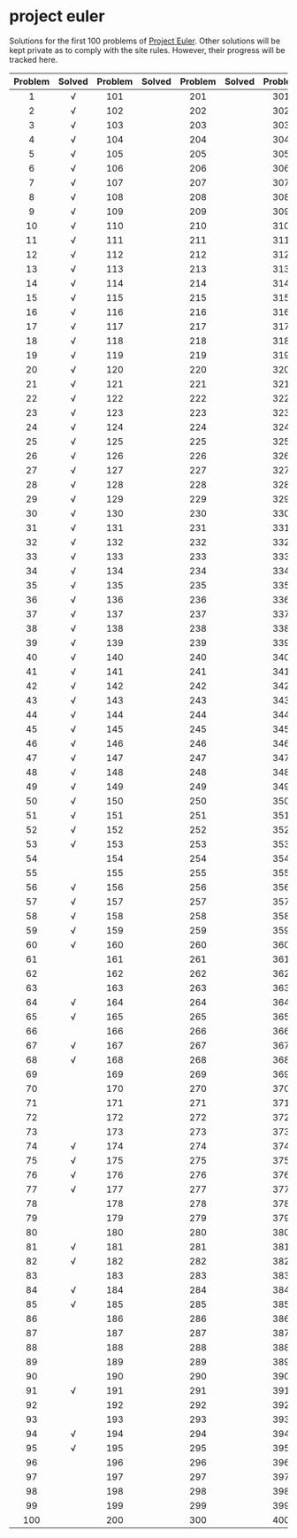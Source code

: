 # project euler

Solutions for the first 100 problems of [Project Euler](https://projecteuler.net/). Other solutions will be kept private as to comply with the site rules. However, their progress will be tracked here.

| Problem |  Solved | Problem |  Solved | Problem |  Solved | Problem |  Solved | Problem |  Solved | Problem |  Solved | Problem |  Solved | Problem |  Solved | Problem |  Solved |
| :-----: | :-----: | :-----: | :-----: | :-----: | :-----: | :-----: | :-----: | :-----: | :-----: | :-----: | :-----: | :-----: | :-----: | :-----: | :-----: | :-----: | :-----: |
|    1    |    √    |   101   |         |   201   |         |   301   |         |   401   |         |   501   |         |   601   |         |   701   |         |   801   |         |
|    2    |    √    |   102   |         |   202   |         |   302   |         |   402   |         |   502   |         |   602   |         |   702   |         |   802   |         |
|    3    |    √    |   103   |         |   203   |         |   303   |         |   403   |         |   503   |         |   603   |         |   703   |         |   803   |         |
|    4    |    √    |   104   |         |   204   |         |   304   |         |   404   |         |   504   |         |   604   |         |   704   |         |   804   |         |
|    5    |    √    |   105   |         |   205   |         |   305   |         |   405   |         |   505   |         |   605   |         |   705   |         |   805   |         |
|    6    |    √    |   106   |         |   206   |         |   306   |         |   406   |         |   506   |         |   606   |         |   706   |         |   806   |         |
|    7    |    √    |   107   |         |   207   |         |   307   |         |   407   |         |   507   |         |   607   |         |   707   |         |   807   |         |
|    8    |    √    |   108   |         |   208   |         |   308   |         |   408   |         |   508   |         |   608   |         |   708   |         |   808   |         |
|    9    |    √    |   109   |         |   209   |         |   309   |         |   409   |         |   509   |         |   609   |         |   709   |         |   809   |         |
|   10    |    √    |   110   |         |   210   |         |   310   |         |   410   |         |   510   |         |   610   |         |   710   |         |   810   |         |
|   11    |    √    |   111   |         |   211   |         |   311   |         |   411   |         |   511   |         |   611   |         |   711   |         |   811   |         |
|   12    |    √    |   112   |         |   212   |         |   312   |         |   412   |         |   512   |         |   612   |         |   712   |         |   812   |         |
|   13    |    √    |   113   |         |   213   |         |   313   |         |   413   |         |   513   |         |   613   |         |   713   |         |   813   |         |
|   14    |    √    |   114   |         |   214   |         |   314   |         |   414   |         |   514   |         |   614   |         |   714   |         |   814   |         |
|   15    |    √    |   115   |         |   215   |         |   315   |         |   415   |         |   515   |         |   615   |         |   715   |         |   815   |         |
|   16    |    √    |   116   |         |   216   |         |   316   |         |   416   |         |   516   |         |   616   |         |   716   |         |   816   |         |
|   17    |    √    |   117   |         |   217   |         |   317   |         |   417   |         |   517   |         |   617   |         |   717   |         |   817   |         |
|   18    |    √    |   118   |         |   218   |         |   318   |         |   418   |         |   518   |         |   618   |         |   718   |         |   818   |         |
|   19    |    √    |   119   |         |   219   |         |   319   |         |   419   |         |   519   |         |   619   |         |   719   |         |   819   |         |
|   20    |    √    |   120   |         |   220   |         |   320   |         |   420   |         |   520   |         |   620   |         |   720   |         |   820   |         |
|   21    |    √    |   121   |         |   221   |         |   321   |         |   421   |         |   521   |         |   621   |         |   721   |         |   821   |         |
|   22    |    √    |   122   |         |   222   |         |   322   |         |   422   |         |   522   |         |   622   |         |   722   |         |   822   |         |
|   23    |    √    |   123   |         |   223   |         |   323   |         |   423   |         |   523   |         |   623   |         |   723   |         |   823   |         |
|   24    |    √    |   124   |         |   224   |         |   324   |         |   424   |         |   524   |         |   624   |         |   724   |         |   824   |         |
|   25    |    √    |   125   |         |   225   |         |   325   |         |   425   |         |   525   |         |   625   |         |   725   |         |   825   |         |
|   26    |    √    |   126   |         |   226   |         |   326   |         |   426   |         |   526   |         |   626   |         |   726   |         |   826   |         |
|   27    |    √    |   127   |         |   227   |         |   327   |         |   427   |         |   527   |         |   627   |         |   727   |         |   827   |         |
|   28    |    √    |   128   |         |   228   |         |   328   |         |   428   |         |   528   |         |   628   |         |   728   |         |   828   |         |
|   29    |    √    |   129   |         |   229   |         |   329   |         |   429   |         |   529   |         |   629   |         |   729   |         |   829   |         |
|   30    |    √    |   130   |         |   230   |         |   330   |         |   430   |         |   530   |         |   630   |         |   730   |         |   830   |         |
|   31    |    √    |   131   |         |   231   |         |   331   |         |   431   |         |   531   |         |   631   |         |   731   |         |   831   |         |
|   32    |    √    |   132   |         |   232   |         |   332   |         |   432   |         |   532   |         |   632   |         |   732   |         |   832   |         |
|   33    |    √    |   133   |         |   233   |         |   333   |         |   433   |         |   533   |         |   633   |         |   733   |         |   833   |         |
|   34    |    √    |   134   |         |   234   |         |   334   |         |   434   |         |   534   |         |   634   |         |   734   |         |   834   |         |
|   35    |    √    |   135   |         |   235   |         |   335   |         |   435   |         |   535   |         |   635   |         |   735   |         |   835   |         |
|   36    |    √    |   136   |         |   236   |         |   336   |         |   436   |         |   536   |         |   636   |         |   736   |         |   836   |         |
|   37    |    √    |   137   |         |   237   |         |   337   |         |   437   |         |   537   |         |   637   |         |   737   |         |   837   |         |
|   38    |    √    |   138   |         |   238   |         |   338   |         |   438   |         |   538   |         |   638   |         |   738   |         |   838   |         |
|   39    |    √    |   139   |         |   239   |         |   339   |         |   439   |         |   539   |         |   639   |         |   739   |         |   839   |         |
|   40    |    √    |   140   |         |   240   |         |   340   |         |   440   |         |   540   |         |   640   |         |   740   |         |   840   |         |
|   41    |    √    |   141   |         |   241   |         |   341   |         |   441   |         |   541   |         |   641   |         |   741   |         |   841   |         |
|   42    |    √    |   142   |         |   242   |         |   342   |         |   442   |         |   542   |         |   642   |         |   742   |         |   842   |         |
|   43    |    √    |   143   |         |   243   |         |   343   |         |   443   |         |   543   |         |   643   |         |   743   |         |   843   |         |
|   44    |    √    |   144   |         |   244   |         |   344   |         |   444   |         |   544   |         |   644   |         |   744   |         |   844   |         |
|   45    |    √    |   145   |         |   245   |         |   345   |         |   445   |         |   545   |         |   645   |         |   745   |         |   845   |         |
|   46    |    √    |   146   |         |   246   |         |   346   |         |   446   |         |   546   |         |   646   |         |   746   |         |   846   |         |
|   47    |    √    |   147   |         |   247   |         |   347   |         |   447   |         |   547   |         |   647   |         |   747   |         |   847   |         |
|   48    |    √    |   148   |         |   248   |         |   348   |         |   448   |         |   548   |         |   648   |         |   748   |         |   848   |         |
|   49    |    √    |   149   |         |   249   |         |   349   |         |   449   |         |   549   |         |   649   |         |   749   |         |   849   |         |
|   50    |    √    |   150   |         |   250   |         |   350   |         |   450   |         |   550   |         |   650   |         |   750   |         |   850   |         |
|   51    |    √    |   151   |         |   251   |         |   351   |         |   451   |         |   551   |         |   651   |         |   751   |         |   851   |         |
|   52    |    √    |   152   |         |   252   |         |   352   |         |   452   |         |   552   |         |   652   |         |   752   |         |   852   |         |
|   53    |    √    |   153   |         |   253   |         |   353   |         |   453   |         |   553   |         |   653   |         |   753   |         |   853   |         |
|   54    |         |   154   |         |   254   |         |   354   |         |   454   |         |   554   |         |   654   |         |   754   |         |   854   |         |
|   55    |         |   155   |         |   255   |         |   355   |         |   455   |         |   555   |         |   655   |         |   755   |         |   855   |         |
|   56    |    √    |   156   |         |   256   |         |   356   |         |   456   |         |   556   |         |   656   |         |   756   |         |   856   |         |
|   57    |    √    |   157   |         |   257   |         |   357   |         |   457   |         |   557   |         |   657   |         |   757   |         |   857   |         |
|   58    |    √    |   158   |         |   258   |         |   358   |         |   458   |         |   558   |         |   658   |         |   758   |         |   858   |         |
|   59    |    √    |   159   |         |   259   |         |   359   |         |   459   |         |   559   |         |   659   |         |   759   |         |   859   |         |
|   60    |    √    |   160   |         |   260   |         |   360   |         |   460   |         |   560   |         |   660   |         |   760   |         |   860   |         |
|   61    |         |   161   |         |   261   |         |   361   |         |   461   |         |   561   |         |   661   |         |   761   |         |   861   |         |
|   62    |         |   162   |         |   262   |         |   362   |         |   462   |         |   562   |         |   662   |         |   762   |         |   862   |         |
|   63    |         |   163   |         |   263   |         |   363   |         |   463   |         |   563   |         |   663   |         |   763   |         |   863   |         |
|   64    |    √    |   164   |         |   264   |         |   364   |         |   464   |         |   564   |         |   664   |         |   764   |         |   864   |         |
|   65    |    √    |   165   |         |   265   |         |   365   |         |   465   |         |   565   |         |   665   |         |   765   |         |   865   |         |
|   66    |         |   166   |         |   266   |         |   366   |         |   466   |         |   566   |         |   666   |         |   766   |         |   866   |         |
|   67    |    √    |   167   |         |   267   |         |   367   |         |   467   |         |   567   |         |   667   |         |   767   |         |   867   |         |
|   68    |    √    |   168   |         |   268   |         |   368   |         |   468   |         |   568   |         |   668   |         |   768   |         |   868   |         |
|   69    |         |   169   |         |   269   |         |   369   |         |   469   |         |   569   |         |   669   |         |   769   |         |   869   |         |
|   70    |         |   170   |         |   270   |         |   370   |         |   470   |         |   570   |         |   670   |         |   770   |         |   870   |         |
|   71    |         |   171   |         |   271   |         |   371   |         |   471   |         |   571   |         |   671   |         |   771   |         |   871   |         |
|   72    |         |   172   |         |   272   |         |   372   |         |   472   |         |   572   |         |   672   |         |   772   |         |   872   |         |
|   73    |         |   173   |         |   273   |         |   373   |         |   473   |         |   573   |         |   673   |         |   773   |         |   873   |         |
|   74    |    √    |   174   |         |   274   |         |   374   |         |   474   |         |   574   |         |   674   |         |   774   |         |   874   |         |
|   75    |    √    |   175   |         |   275   |         |   375   |         |   475   |         |   575   |         |   675   |         |   775   |         |   875   |         |
|   76    |    √    |   176   |         |   276   |         |   376   |         |   476   |         |   576   |         |   676   |         |   776   |         |   876   |         |
|   77    |    √    |   177   |         |   277   |         |   377   |         |   477   |         |   577   |         |   677   |         |   777   |         |   877   |         |
|   78    |         |   178   |         |   278   |         |   378   |         |   478   |         |   578   |         |   678   |         |   778   |         |   878   |         |
|   79    |         |   179   |         |   279   |         |   379   |         |   479   |         |   579   |         |   679   |         |   779   |         |   879   |         |
|   80    |         |   180   |         |   280   |         |   380   |         |   480   |         |   580   |         |   680   |         |   780   |         |   880   |         |
|   81    |    √    |   181   |         |   281   |         |   381   |         |   481   |         |   581   |         |   681   |         |   781   |         |   881   |         |
|   82    |    √    |   182   |         |   282   |         |   382   |         |   482   |         |   582   |         |   682   |         |   782   |         |   882   |         |
|   83    |         |   183   |         |   283   |         |   383   |         |   483   |         |   583   |         |   683   |         |   783   |         |   883   |         |
|   84    |    √    |   184   |         |   284   |         |   384   |         |   484   |         |   584   |         |   684   |         |   784   |         |   884   |         |
|   85    |    √    |   185   |         |   285   |         |   385   |         |   485   |         |   585   |         |   685   |         |   785   |         |   885   |         |
|   86    |         |   186   |         |   286   |         |   386   |         |   486   |         |   586   |         |   686   |         |   786   |         |   886   |         |
|   87    |         |   187   |         |   287   |         |   387   |         |   487   |         |   587   |         |   687   |         |   787   |         |   887   |         |
|   88    |         |   188   |         |   288   |         |   388   |         |   488   |         |   588   |         |   688   |         |   788   |         |   888   |         |
|   89    |         |   189   |         |   289   |         |   389   |         |   489   |         |   589   |         |   689   |         |   789   |         |   889   |         |
|   90    |         |   190   |         |   290   |         |   390   |         |   490   |         |   590   |         |   690   |         |   790   |         |   890   |         |
|   91    |    √    |   191   |         |   291   |         |   391   |         |   491   |         |   591   |         |   691   |         |   791   |         |   891   |         |
|   92    |         |   192   |         |   292   |         |   392   |         |   492   |         |   592   |         |   692   |         |   792   |         |   892   |         |
|   93    |         |   193   |         |   293   |         |   393   |         |   493   |         |   593   |         |   693   |         |   793   |         |   893   |         |
|   94    |    √    |   194   |         |   294   |         |   394   |         |   494   |         |   594   |         |   694   |         |   794   |         |   894   |         |
|   95    |    √    |   195   |         |   295   |         |   395   |         |   495   |         |   595   |         |   695   |         |   795   |         |   895   |         |
|   96    |         |   196   |         |   296   |         |   396   |         |   496   |         |   596   |         |   696   |         |   796   |         |   896   |         |
|   97    |         |   197   |         |   297   |         |   397   |         |   497   |         |   597   |         |   697   |         |   797   |         |   897   |         |
|   98    |         |   198   |         |   298   |         |   398   |         |   498   |         |   598   |         |   698   |         |   798   |         |   898   |         |
|   99    |         |   199   |         |   299   |         |   399   |         |   499   |         |   599   |         |   699   |         |   799   |         |   899   |         |
|   100   |         |   200   |         |   300   |         |   400   |         |   500   |         |   600   |         |   700   |         |   800   |         |   900   |         |
